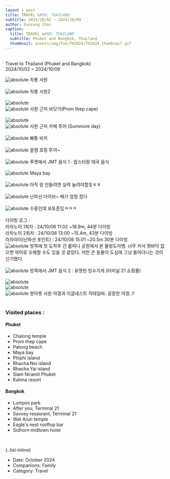 ```yaml
--- 
layout : post
title: TRAVEL &#58; THAILAND
subtitle: 2024/10/02 ~ 2024/10/09
author: Eunsung Choi
caption:
  title: TRAVEL &#58; THAILAND
  subtitle: Phuket and Bangkok, Thailand
  thumbnail: assets/img/fun/TH2024/TH2024_thumbnail.gif
---
```

<br><be>
Travel to Thailand (Phuket and Bangkok) <br>
2024/10/02 ~ 2024/10/09 <br>


<img data-action="zoom" class="img-fluid d-block mx-auto" src= "/assets/img/fun/TH2024/TH2024_1.jpg" alt='absolute' >
차롱 사원 <br> <br>
<img data-action="zoom" class="img-fluid d-block mx-auto" src= "/assets/img/fun/TH2024/TH2024_2.jpg" alt='absolute' > 
차롱 사원2 <br> <br>
<img data-action="zoom" class="img-fluid d-block mx-auto" src= "/assets/img/fun/TH2024/TH2024_3.jpg" alt='absolute' > <br>
<img data-action="zoom" class="img-fluid d-block mx-auto" src= "/assets/img/fun/TH2024/TH2024_4.jpg" alt='absolute' > 
사원 근처 바닷가(Prom thep cape) <br> <br>
<img data-action="zoom" class="img-fluid d-block mx-auto" src= "/assets/img/fun/TH2024/TH2024_5.jpg" alt='absolute' > <br>
<img data-action="zoom" class="img-fluid d-block mx-auto" src= "/assets/img/fun/TH2024/TH2024_6.jpg" alt='absolute' > 
사원 근처 카페 투어 (Summore day) <br> <br>
<img data-action="zoom" class="img-fluid d-block mx-auto" src= "/assets/img/fun/TH2024/TH2024_7.jpg" alt='absolute' > 
빠통 비치 <br> <br>
<img data-action="zoom" class="img-fluid d-block mx-auto" src= "/assets/img/fun/TH2024/TH2024_8.jpg" alt='absolute' > 
꿀잼 호핑 투어~ <br> <br>
<img data-action="zoom" class="img-fluid d-block mx-auto" src= "/assets/img/fun/TH2024/TH2024_9.jpg" alt='absolute' > 
푸켓에서 JMT 음식 1 : 랍스타랑 태국 음식<br> <br>
<img data-action="zoom" class="img-fluid d-block mx-auto" src= "/assets/img/fun/TH2024/TH2024_10.jpg" alt='absolute' > 
Maya bay <br> <br>
<img data-action="zoom" class="img-fluid d-block mx-auto" src= "/assets/img/fun/TH2024/TH2024_gif1.gif" alt='absolute' > 
아직 링 만들려면 실력 늘려야할듯ㅎㅎ <br> <br>
<img data-action="zoom" class="img-fluid d-block mx-auto" src= "/assets/img/fun/TH2024/TH2024_gif3.gif" alt='absolute' > 
난파선 다이브~ 배가 엄청 컸다 <br> <br>
<img data-action="zoom" class="img-fluid d-block mx-auto" src= "/assets/img/fun/TH2024/TH2024_gif4.gif" alt='absolute' > 
수중인데 포토존임ㅋㅋㅋ <br> <br>
다이빙 로그 : <br>
라차노이 1회차  : 24/10/06 11:02 ~18.9m, 44분 다이빙 <br>
라차노이 2회차 : 24/10/06 13:00 ~15.4m, 43분 다이빙 <br>
라차야이(난파선 포인트) : 24/10/06 15:01 ~20.5m 30분 다이빙 <br>
<img data-action="zoom" class="img-fluid d-block mx-auto" src= "/assets/img/fun/TH2024/TH2024_11.jpg" alt='absolute' > 
방콕에 첫 도착후 간 룸피니 공원에서 본 물왕도마뱀. 너무 커서 혓바닥 없으면 악어로 오해할 수도 있을 것 같았다. 저런 큰 동물이 도심에 그냥 돌아다니는 것이 신기했다. <br> <br>
<img data-action="zoom" class="img-fluid d-block mx-auto" src= "/assets/img/fun/TH2024/TH2024_11.jpg" alt='absolute' > 
방콕에서 JMT 음식 2 : 유명한 빙수가게 (터미널 21 쇼핑몰) <br> <br>
<img data-action="zoom" class="img-fluid d-block mx-auto" src= "/assets/img/fun/TH2024/TH2024_12.jpg" alt='absolute' > <br>
<img data-action="zoom" class="img-fluid d-block mx-auto" src= "/assets/img/fun/TH2024/TH2024_13.jpg" alt='absolute' > <br>
<img data-action="zoom" class="img-fluid d-block mx-auto" src= "/assets/img/fun/TH2024/TH2024_14.jpg" alt='absolute' > 
왓아룻 사원 야경과 이글네스트 칵테일바. 굉장한 야경..!! <br> <br>


### Visited places : <br>
#### Phuket
- Chalong temple
- Prom thep cape
- Patong beach
- Maya bay
- Phiphi island
- Rhacha Noi island
- Rhacha Yai island
- Siam Niramit Phuket
- Kalima resort

#### Bangkok
- Lumpini park
- After you, Terminal 21
- Savoey resaurant, Terminal 21
- Wat Arun temple
- Eagle's nest rooftop bar
- Sidhorn midtown hotel

<br>


{:.list-inline}
- Date: October 2024
- Companions: Family
- Category: Travel
